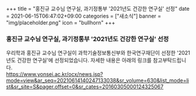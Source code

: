 +++
title = "홍진규 교수님 연구실, 과기정통부 '2021년도 건강한 연구실' 선정"
date = 2021-06-15T06:47:02+09:00
categories = ["새소식"]
banner = "img/placeholder.png"
icon = "bullhorn"
+++

<!--more-->
### 홍진규 교수님 연구실, 과기정통부 '2021년도 건강한 연구실' 선정

우리학과 홍진규 교수님 연구실이 과학기술정보통신부와 한국연구재단이 선정한 '2021년도 건강한 연구실'에 선정되었습니다.
자세한 내용은 아래의 링크를 참고부탁드립니다.
<br>
https://www.yonsei.ac.kr/ocx/news.jsp?mode=view&ar_seq=20210614140247133038&sr_volume=630&list_mode=list&sr_site=S&pager.offset=0&sr_cates=20160305000124325067